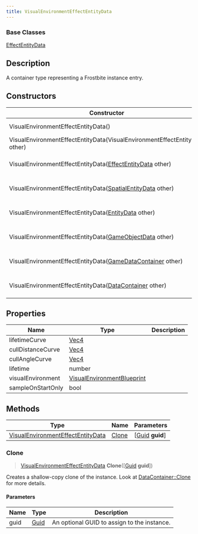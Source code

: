 ```yaml
---
title: VisualEnvironmentEffectEntityData
---
```

### Base Classes

[EffectEntityData](EffectEntityData)

## Description

A container type representing a Frostbite instance entry.

## Constructors

| Constructor                                                                                  | Description                                                                                                                                               |
| -------------------------------------------------------------------------------------------- | --------------------------------------------------------------------------------------------------------------------------------------------------------- |
| VisualEnvironmentEffectEntityData()                                                          | Create a new instance of this container type.                                                                                                             |
| VisualEnvironmentEffectEntityData(VisualEnvironmentEffectEntityData other)                   | Create a reference copy of an instance of the same type.                                                                                                  |
| VisualEnvironmentEffectEntityData([EffectEntityData](EffectEntityData) other)                | Upcast an instance of type [EffectEntityData](EffectEntityData) to [VisualEnvironmentEffectEntityData](VisualEnvironmentEffectEntityData).                |
| VisualEnvironmentEffectEntityData([SpatialEntityData](SpatialEntityData) other)              | Upcast an instance of type [SpatialEntityData](SpatialEntityData) to [VisualEnvironmentEffectEntityData](VisualEnvironmentEffectEntityData).              |
| VisualEnvironmentEffectEntityData([EntityData](EntityData) other)                            | Upcast an instance of type [EntityData](EntityData) to [VisualEnvironmentEffectEntityData](VisualEnvironmentEffectEntityData).                            |
| VisualEnvironmentEffectEntityData([GameObjectData](GameObjectData) other)                    | Upcast an instance of type [GameObjectData](GameObjectData) to [VisualEnvironmentEffectEntityData](VisualEnvironmentEffectEntityData).                    |
| VisualEnvironmentEffectEntityData([GameDataContainer](GameDataContainer) other)              | Upcast an instance of type [GameDataContainer](GameDataContainer) to [VisualEnvironmentEffectEntityData](VisualEnvironmentEffectEntityData).              |
| VisualEnvironmentEffectEntityData([DataContainer](/vext/ref/shared/class/datacontainer) other) | Upcast an instance of type [DataContainer](/vext/ref/shared/class/datacontainer) to [VisualEnvironmentEffectEntityData](VisualEnvironmentEffectEntityData). |

## Properties

| Name              | Type                                                     | Description |
| ----------------- | -------------------------------------------------------- | ----------- |
| lifetimeCurve     | [Vec4](/vext/ref/shared/class/Vec4)                        |             |
| cullDistanceCurve | [Vec4](/vext/ref/shared/class/Vec4)                        |             |
| cullAngleCurve    | [Vec4](/vext/ref/shared/class/Vec4)                        |             |
| lifetime          | number                                                   |             |
| visualEnvironment | [VisualEnvironmentBlueprint](VisualEnvironmentBlueprint) |             |
| sampleOnStartOnly | bool                                                     |             |

## Methods

| Type                                                                   | Name            | Parameters                                     |
| ---------------------------------------------------------------------- | --------------- | ---------------------------------------------- |
| [VisualEnvironmentEffectEntityData](VisualEnvironmentEffectEntityData) | [Clone](#clone) | \[[Guid](/vext/ref/shared/class/guid) **guid**\] |

### Clone

> [VisualEnvironmentEffectEntityData](VisualEnvironmentEffectEntityData) **Clone**(\[[Guid](/vext/ref/shared/class/guid) **guid**\])

Creates a shallow-copy clone of the instance. Look at [DataContainer::Clone](/vext/ref/shared/class/datacontainer#clone) for more details.

#### Parameters

| Name | Type         | Description                                 |
| ---- | ------------ | ------------------------------------------- |
| guid | [Guid](Guid) | An optional GUID to assign to the instance. |
